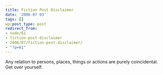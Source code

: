 ```yaml
---
title: Fiction Post Disclaimer
date: '2006-07-03'
tags: []
wp:post_type: post
redirect_from:
- node/61
- fiction-post-disclaimer
- 2006/07/fiction-post-disclaimer/
- "?p=61"
---
```


Any relation to persons, places, things or actions are purely coincidental. Get over yourself.
